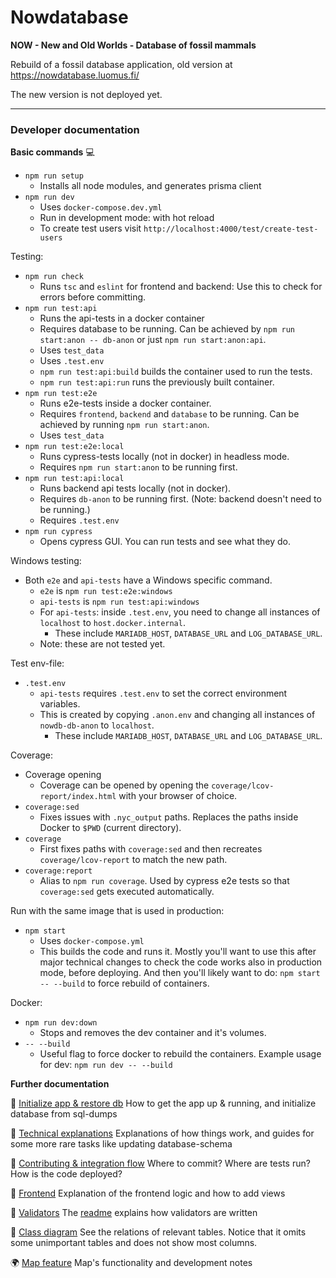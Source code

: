 # Nowdatabase

**NOW - New and Old Worlds - Database of fossil mammals**

Rebuild of a fossil database application, old version at https://nowdatabase.luomus.fi/ 

The new version is not deployed yet.

_____

### Developer documentation

**Basic commands** :computer:

+ `npm run setup`
  + Installs all node modules, and generates prisma client
+ `npm run dev` 
  + Uses `docker-compose.dev.yml`
  + Run in development mode: with hot reload
  + To create test users visit `http://localhost:4000/test/create-test-users`

Testing:

+ `npm run check`
  + Runs `tsc` and `eslint` for frontend and backend: Use this to check for errors before committing.
+ `npm run test:api`
  + Runs the api-tests in a docker container
  + Requires database to be running. Can be achieved by `npm run start:anon -- db-anon` or just `npm run start:anon:api`.
  + Uses `test_data`
  + Uses `.test.env`
  + `npm run test:api:build` builds the container used to run the tests.
  + `npm run test:api:run` runs the previously built container.
+ `npm run test:e2e`
  + Runs e2e-tests inside a docker container.
  + Requires `frontend`, `backend` and `database` to be running. Can be achieved by running `npm run start:anon`.
  + Uses `test_data`
+ `npm run test:e2e:local`
  + Runs cypress-tests locally (not in docker) in headless mode. 
  + Requires `npm run start:anon` to be running first.
+ `npm run test:api:local`
  + Runs backend api tests locally (not in docker). 
  + Requires `db-anon` to be running first. (Note: backend doesn't need to be running.)
  + Requires `.test.env`
+ `npm run cypress`
  + Opens cypress GUI. You can run tests and see what they do.

Windows testing:

+ Both `e2e` and `api-tests` have a Windows specific command.
  + `e2e` is `npm run test:e2e:windows`
  + `api-tests` is `npm run test:api:windows`
  + For `api-tests`: inside `.test.env`, you need to change all instances of `localhost` to `host.docker.internal`.
    + These include `MARIADB_HOST`, `DATABASE_URL` and `LOG_DATABASE_URL`.
  + Note: these are not tested yet.

Test env-file:

+ `.test.env`
  + `api-tests` requires `.test.env` to set the correct environment variables.
  + This is created by copying `.anon.env` and changing all instances of `nowdb-db-anon` to `localhost`.
    + These include `MARIADB_HOST`, `DATABASE_URL` and `LOG_DATABASE_URL`.

Coverage:

+ Coverage opening
  + Coverage can be opened by opening the `coverage/lcov-report/index.html` with your browser of choice.
+ `coverage:sed`
  + Fixes issues with `.nyc_output` paths. Replaces the paths inside Docker to `$PWD` (current directory).
+ `coverage`
  + First fixes paths with `coverage:sed` and then recreates `coverage/lcov-report` to match the new path.
+ `coverage:report`
  + Alias to `npm run coverage`. Used by cypress e2e tests so that `coverage:sed` gets executed automatically.

Run with the same image that is used in production:

+ `npm start`
  + Uses `docker-compose.yml`
  + This builds the code and runs it. Mostly you'll want to use this after major technical changes to check the code works also in production mode, before deploying. And then you'll likely want to do: `npm start -- --build` to force rebuild of containers.

Docker:

+ `npm run dev:down`
  + Stops and removes the dev container and it's volumes.
+ `-- --build`
  + Useful flag to force docker to rebuild the containers. Example usage for dev: `npm run dev -- --build`

**Further documentation**

:rocket: [Initialize app & restore db](documentation/init.md) How to get the app up & running, and initialize database from sql-dumps

:wrench: [Technical explanations](documentation/guides/technical_explanations.md) Explanations of how things work, and guides for some more rare tasks like updating database-schema

:raised_hands: [Contributing & integration flow](documentation/guides/contributing.md) Where to commit? Where are tests run? How is the code deployed?

:memo: [Frontend](documentation/components/frontend.md) Explanation of the frontend logic and how to add views

:mag_right: [Validators](frontend/src/validators/) The [readme](frontend/src/validators/README.md) explains how validators are written

:mag_right: [Class diagram](documentation/class_diagram.md) See the relations of relevant tables. Notice that it omits some unimportant tables and does not show most columns.

:earth_africa: [Map feature](/documentation/components/map_feat.md) Map's functionality and development notes
